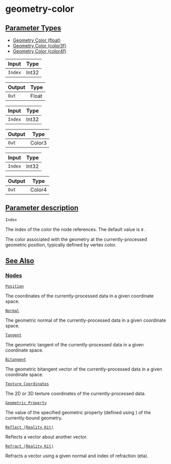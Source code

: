 # geometry-color


[Parameter Types](/documentation/shadergraph/geometric/geometry-color#Parameter-Types)
--------------------------------------------------------------------------------------

* [Geometry Color (float)](#)
* [Geometry Color (color3f)](#)
* [Geometry Color (color4f)](#)

| Input | Type |
| --- | --- |
| `Index` | Int32 |

| Output | Type |
| --- | --- |
| `Out` | Float |

| Input | Type |
| --- | --- |
| `Index` | Int32 |

| Output | Type |
| --- | --- |
| `Out` | Color3 |

| Input | Type |
| --- | --- |
| `Index` | Int32 |

| Output | Type |
| --- | --- |
| `Out` | Color4 |

[Parameter description](/documentation/shadergraph/geometric/geometry-color#Parameter-description)
--------------------------------------------------------------------------------------------------

`Index` 

 The index of the color the node references. The default value is
 `0` 
 .
 

 The color associated with the geometry at the currently-processed geometric position, typically defined by vertex color.

[See Also](/documentation/shadergraph/geometric/geometry-color#see-also)
------------------------------------------------------------------------

### [Nodes](/documentation/shadergraph/geometric/geometry-color#nodes)

[`Position`](/documentation/shadergraph/geometric/position)

 The coordinates of the currently-processed data in a given coordinate space.
 

[`Normal`](/documentation/shadergraph/geometric/normal)

 The geometric normal of the currently-processed data in a given coordinate space.
 

[`Tangent`](/documentation/shadergraph/geometric/tangent)

 The geometric tangent of the currently-processed data in a given coordinate space.
 

[`Bitangent`](/documentation/shadergraph/geometric/bitangent)

 The geometric bitangent vector of the currently-processed data in a given coordinate space.
 

[`Texture Coordinates`](/documentation/shadergraph/geometric/texture-coordinates)

 The 2D or 3D texture coordinates of the currently-processed data.
 

[`Geometric Property`](/documentation/shadergraph/geometric/geometric-property)

 The value of the specified geometric property (defined using ) of the currently-bound geometry.
 

[`Reflect (Reality
  Kit)`](/documentation/shadergraph/geometric/reflect-(realitykit))

 Reflects a vector about another vector.
 

[`Refract (Reality
  Kit)`](/documentation/shadergraph/geometric/refract-(realitykit))

 Refracts a vector using a given normal and index of refraction (eta).
 

